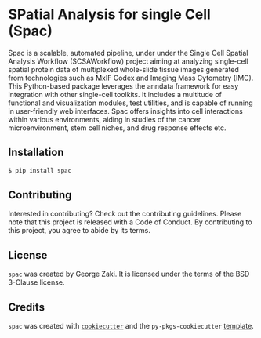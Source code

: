 # SPatial Analysis for single Cell (Spac)

Spac is a scalable, automated pipeline, under under the Single Cell Spatial Analysis Workflow (SCSAWorkflow) project aiming at analyzing single-cell spatial protein data of multiplexed whole-slide tissue images generated from technologies such as MxIF Codex and Imaging Mass Cytometry (IMC).
This Python-based package leverages the anndata framework for easy integration with other single-cell toolkits. It includes a multitude of functional and visualization modules, test utilities, and is capable of running in user-friendly web interfaces. Spac offers insights into cell interactions within various environments, aiding in studies of the cancer microenvironment, stem cell niches, and drug response effects etc.

## Installation

```bash
$ pip install spac
```

## Contributing

Interested in contributing? Check out the contributing guidelines. Please note that this project is released with a Code of Conduct. By contributing to this project, you agree to abide by its terms.

## License

`spac` was created by George Zaki. It is licensed under the terms of the BSD 3-Clause license.

## Credits

`spac` was created with [`cookiecutter`](https://cookiecutter.readthedocs.io/en/latest/) and the `py-pkgs-cookiecutter` [template](https://github.com/py-pkgs/py-pkgs-cookiecutter).
